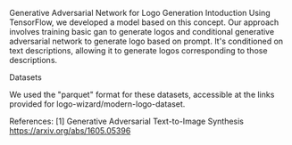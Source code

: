 Generative Adversarial Network for Logo Generation 
Intoduction
Using TensorFlow, we developed a model based on this concept. Our approach involves training basic gan to generate logos and  conditional generative adversarial network to generate logo based on prompt. It's conditioned on text descriptions, allowing it to generate logos corresponding to those descriptions.

Datasets

We used the "parquet" format for these datasets, accessible at the links provided for logo-wizard/modern-logo-dataset.

References:
[1] Generative Adversarial Text-to-Image Synthesis https://arxiv.org/abs/1605.05396
